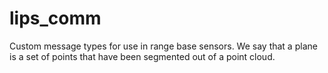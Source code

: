 # lips_comm

Custom message types for use in range base sensors.
We say that a plane is a set of points that have been segmented out of a point cloud.



